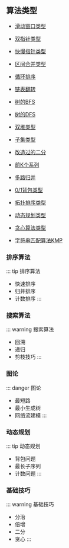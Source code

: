 ## 算法类型

* [滑动窗口类型](/algorithm/liding-window.md)
* [双指针类型](/algorithm/two-points.md)
* [快慢指针类型](/algorithm/fast-slow-pointers.md)
* [区间合并类型](/algorithm/merge-intervals.md)
* [循环排序](/algorithm/cyclic-sort.md)
* [链表翻转](/algorithm/in-place-reversal-of-a-linkedList.md)
* [树的BFS](/algorithm/tree-breadth-first-search.md)
* [树的DFS](/algorithm/tree-depth-first-search.md)

* [双堆类型](/algorithm/two-heaps.md)
* [子集类型](/algorithm/subsets.md)
* [改造过的二分](/algorithm/modified-binary-search.md)
* [前K个系列](/algorithm/top-K-elements.md)
* [多路归并](/algorithm/K-way-merge.md)
* [0/1背包类型](/algorithm/knapsack.md)
* [拓扑排序类型](/algorithm/topological-sort.md)
* [动态规划类型](/algorithm/dynamic-programming.md)
* [贪心算法类型](/algorithm/greedy-algorithm.md)

* [字符串匹配算法KMP](/algorithm/字符串匹配算法KMP.md)

### 排序算法
::: tip 排序算法
* 快速排序
* 归并排序
* 计数排序
:::

### 搜索算法
::: warning 搜索算法
* 回溯
* 递归
* 剪枝技巧
:::

### 图论
::: danger 图论
* 最短路
* 最小生成树
* 网络流建模
:::

### 动态规划
::: tip 动态规划
* 背包问题
* 最长子序列
* 计数问题
:::

### 基础技巧
::: warning 基础技巧
* 分治
* 倍增
* 二分
* 贪心
:::

